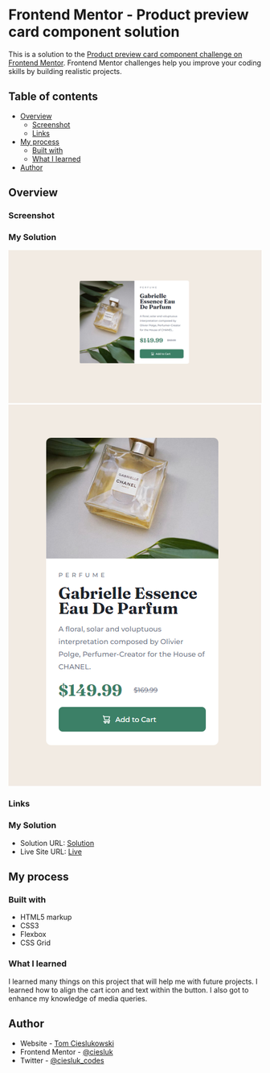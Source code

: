 # Frontend Mentor - Product preview card component solution

This is a solution to the [Product preview card component challenge on Frontend Mentor](https://www.frontendmentor.io/challenges/product-preview-card-component-GO7UmttRfa). Frontend Mentor challenges help you improve your coding skills by building realistic projects. 

## Table of contents

- [Overview](#overview)
  - [Screenshot](#screenshot)
  - [Links](#links)
- [My process](#my-process)
  - [Built with](#built-with)
  - [What I learned](#what-i-learned)
- [Author](#author)

## Overview

### Screenshot
### My Solution

![](./images/preview-card-desktop.PNG)
![](./images/preview-card-mobile.PNG)

### Links

### My Solution

- Solution URL: [Solution](https://github.com/ciesluk/product-preview-card-component-main)
- Live Site URL: [Live](https://beamish-meringue-fa9ef9.netlify.app/)

## My process

### Built with

- HTML5 markup
- CSS3
- Flexbox
- CSS Grid

### What I learned

I learned many things on this project that will help me with future projects. I learned how to align the cart icon and text within the button. I also got to enhance my knowledge of media queries. 

## Author

- Website - [Tom Cieslukowski](https://www.tomcieslukowski.com/)
- Frontend Mentor - [@ciesluk](https://www.frontendmentor.io/profile/ciesluk)
- Twitter - [@ciesluk_codes](https://www.instagram.com/ciesluk_codes/)
